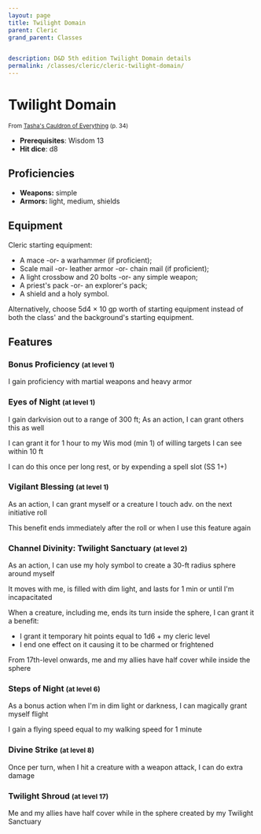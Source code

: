 ```yaml
---
layout: page
title: Twilight Domain
parent: Cleric
grand_parent: Classes


description: D&D 5th edition Twilight Domain details
permalink: /classes/cleric/cleric-twilight-domain/
---
```


# Twilight Domain

<small>From <a target="_blank" href="https://dnd.wizards.com/products/tabletop-games/rpg-products/tashas-cauldron-everything">Tasha's Cauldron of Everything</a> (p. 34)</small>

- **Prerequisites**: Wisdom 13
- **Hit dice**: d8

## Proficiencies

- **Weapons:** simple
- **Armors:** light, medium, shields

## Equipment


Cleric starting equipment:

- A mace -or- a warhammer (if proficient);
- Scale mail -or- leather armor -or- chain mail (if proficient);
- A light crossbow and 20 bolts -or- any simple weapon;
- A priest's pack -or- an explorer's pack;
- A shield and a holy symbol.

Alternatively, choose 5d4 × 10 gp worth of starting equipment instead of both the class' and the background's starting equipment.


## Features

### Bonus Proficiency <small>(at level 1)</small>


I gain proficiency with martial weapons and heavy armor



### Eyes of Night <small>(at level 1)</small>


I gain darkvision out to a range of 300 ft; As an action, I can grant others this as well

I can grant it for 1 hour to my Wis mod (min 1) of willing targets I can see within 10 ft

I can do this once per long rest, or by expending a spell slot (SS 1+)



### Vigilant Blessing <small>(at level 1)</small>


As an action, I can grant myself or a creature I touch adv. on the next initiative roll

This benefit ends immediately after the roll or when I use this feature again



### Channel Divinity: Twilight Sanctuary <small>(at level 2)</small>


As an action, I can use my holy symbol to create a 30-ft radius sphere around myself

It moves with me, is filled with dim light, and lasts for 1 min or until I'm incapacitated

When a creature, including me, ends its turn inside the sphere, I can grant it a benefit:
- I grant it temporary hit points equal to 1d6 + my cleric level
- I end one effect on it causing it to be charmed or frightened

From 17th-level onwards, me and my allies have half cover while inside the sphere



### Steps of Night <small>(at level 6)</small>


As a bonus action when I'm in dim light or darkness, I can magically grant myself flight

I gain a flying speed equal to my walking speed for 1 minute



### Divine Strike <small>(at level 8)</small>


Once per turn, when I hit a creature with a weapon attack, I can do extra damage



### Twilight Shroud <small>(at level 17)</small>


Me and my allies have half cover while in the sphere created by my Twilight Sanctuary


